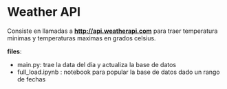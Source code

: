 # Weather API

Consiste en llamadas a **http://api.weatherapi.com** para traer temperatura minimas y temperaturas maximas en grados celsius.

**files**:
* main.py: trae la data del día y actualiza la base de datos
* full_load.ipynb : notebook para popular la base de datos dado un rango de fechas